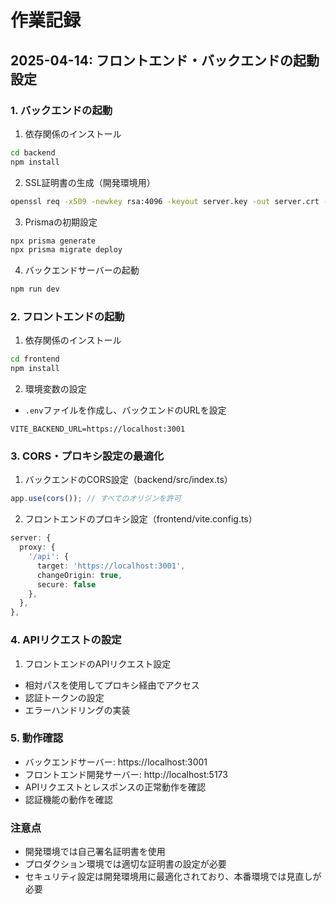 # 作業記録

## 2025-04-14: フロントエンド・バックエンドの起動設定

### 1. バックエンドの起動
1. 依存関係のインストール
```bash
cd backend
npm install
```

2. SSL証明書の生成（開発環境用）
```bash
openssl req -x509 -newkey rsa:4096 -keyout server.key -out server.crt -days 365 -nodes -subj "/CN=localhost"
```

3. Prismaの初期設定
```bash
npx prisma generate
npx prisma migrate deploy
```

4. バックエンドサーバーの起動
```bash
npm run dev
```

### 2. フロントエンドの起動
1. 依存関係のインストール
```bash
cd frontend
npm install
```

2. 環境変数の設定
- `.env`ファイルを作成し、バックエンドのURLを設定
```
VITE_BACKEND_URL=https://localhost:3001
```

### 3. CORS・プロキシ設定の最適化
1. バックエンドのCORS設定（backend/src/index.ts）
```typescript
app.use(cors()); // すべてのオリジンを許可
```

2. フロントエンドのプロキシ設定（frontend/vite.config.ts）
```typescript
server: {
  proxy: {
    '/api': {
      target: 'https://localhost:3001',
      changeOrigin: true,
      secure: false
    },
  },
},
```

### 4. APIリクエストの設定
1. フロントエンドのAPIリクエスト設定
- 相対パスを使用してプロキシ経由でアクセス
- 認証トークンの設定
- エラーハンドリングの実装

### 5. 動作確認
- バックエンドサーバー: https://localhost:3001
- フロントエンド開発サーバー: http://localhost:5173
- APIリクエストとレスポンスの正常動作を確認
- 認証機能の動作を確認

### 注意点
- 開発環境では自己署名証明書を使用
- プロダクション環境では適切な証明書の設定が必要
- セキュリティ設定は開発環境用に最適化されており、本番環境では見直しが必要
